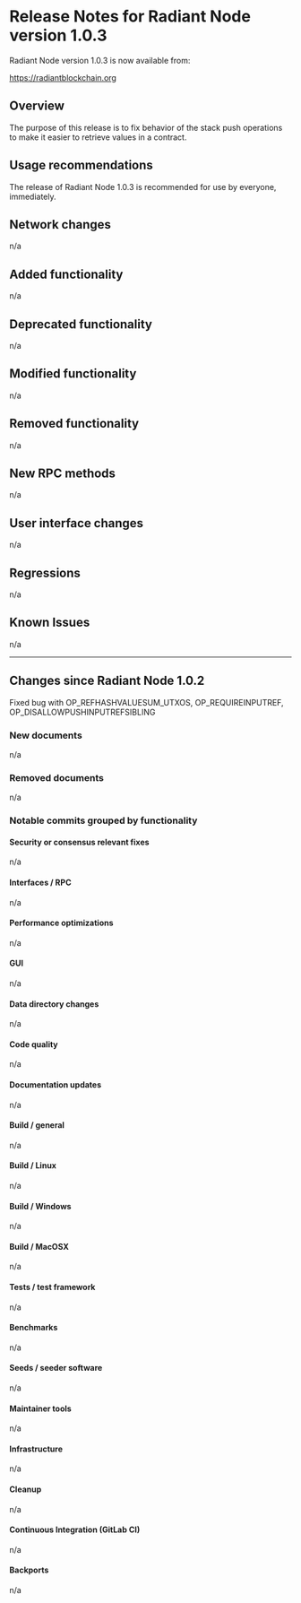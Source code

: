 # Release Notes for Radiant Node version 1.0.3

Radiant Node version 1.0.3 is now available from:

  <https://radiantblockchain.org>

## Overview

The purpose of this release is to fix behavior of the stack push operations to make it easier to retrieve values in a contract.

## Usage recommendations

The release of Radiant Node 1.0.3 is recommended for use by everyone, immediately.

## Network changes

n/a

## Added functionality

n/a

## Deprecated functionality

n/a

## Modified functionality

n/a

## Removed functionality

n/a

## New RPC methods

n/a

## User interface changes

n/a

## Regressions

n/a

## Known Issues
 
n/a

---

## Changes since Radiant Node 1.0.2

Fixed bug with OP_REFHASHVALUESUM_UTXOS, OP_REQUIREINPUTREF, OP_DISALLOWPUSHINPUTREFSIBLING

### New documents

n/a

### Removed documents

n/a

### Notable commits grouped by functionality

#### Security or consensus relevant fixes

n/a

#### Interfaces / RPC

n/a

#### Performance optimizations

n/a

#### GUI

n/a

#### Data directory changes

n/a

#### Code quality

n/a

#### Documentation updates

n/a

#### Build / general

n/a

#### Build / Linux

n/a

#### Build / Windows

n/a

#### Build / MacOSX

n/a

#### Tests / test framework

n/a

#### Benchmarks

n/a

#### Seeds / seeder software

n/a

#### Maintainer tools

n/a

#### Infrastructure

n/a

#### Cleanup

n/a

#### Continuous Integration (GitLab CI)

n/a

#### Backports

n/a
